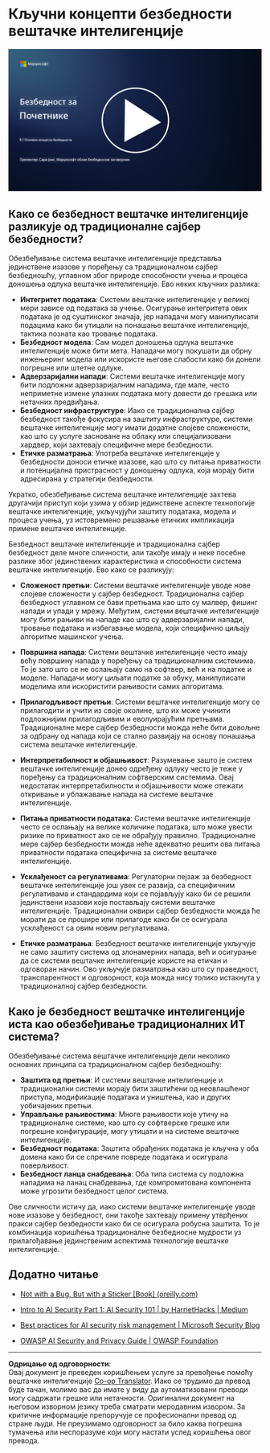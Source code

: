 <!--
CO_OP_TRANSLATOR_METADATA:
{
  "original_hash": "66b61d96936cf25d20fcb411d4ce5227",
  "translation_date": "2025-09-03T22:51:23+00:00",
  "source_file": "8.1 AI security key concepts.md",
  "language_code": "sr"
}
-->
# Кључни концепти безбедности вештачке интелигенције

[![Погледајте видео](../../translated_images/8-1_placeholder.00bf95633da13ca44348bde620f848337ccbd7ae4022459eab1df7f37421ba4e.sr.png)](https://learn-video.azurefd.net/vod/player?id=ba44f5f7-9b47-462f-9aa5-13e2b71f4998)

## Како се безбедност вештачке интелигенције разликује од традиционалне сајбер безбедности?

Обезбеђивање система вештачке интелигенције представља јединствене изазове у поређењу са традиционалном сајбер безбедношћу, углавном због природе способности учења и процеса доношења одлука вештачке интелигенције. Ево неких кључних разлика:

-   **Интегритет података**: Системи вештачке интелигенције у великој мери зависе од података за учење. Осигурање интегритета ових података је од суштинског значаја, јер нападачи могу манипулисати подацима како би утицали на понашање вештачке интелигенције, тактика позната као тровање података.
-   **Безбедност модела**: Сам модел доношења одлука вештачке интелигенције може бити мета. Нападачи могу покушати да обрну инжењеринг модела или искористе његове слабости како би донели погрешне или штетне одлуке.
-   **Адверзаријални напади**: Системи вештачке интелигенције могу бити подложни адверзаријалним нападима, где мале, често неприметне измене улазних података могу довести до грешака или нетачних предвиђања.
-   **Безбедност инфраструктуре**: Иако се традиционална сајбер безбедност такође фокусира на заштиту инфраструктуре, системи вештачке интелигенције могу имати додатне слојеве сложености, као што су услуге засноване на облаку или специјализовани хардвер, који захтевају специфичне мере безбедности.
-   **Етичке разматрања**: Употреба вештачке интелигенције у безбедности доноси етичке изазове, као што су питања приватности и потенцијална пристрасност у доношењу одлука, која морају бити адресирана у стратегији безбедности.

Укратко, обезбеђивање система вештачке интелигенције захтева другачији приступ који узима у обзир јединствене аспекте технологије вештачке интелигенције, укључујући заштиту података, модела и процеса учења, уз истовремено решавање етичких импликација примене вештачке интелигенције.

Безбедност вештачке интелигенције и традиционална сајбер безбедност деле многе сличности, али такође имају и неке посебне разлике због јединствених карактеристика и способности система вештачке интелигенције. Ево како се разликују:

- **Сложеност претњи**: Системи вештачке интелигенције уводе нове слојеве сложености у сајбер безбедност. Традиционална сајбер безбедност углавном се бави претњама као што су малвер, фишинг напади и упади у мрежу. Међутим, системи вештачке интелигенције могу бити рањиви на нападе као што су адверзаријални напади, тровање података и избегавање модела, који специфично циљају алгоритме машинског учења.

- **Површина напада**: Системи вештачке интелигенције често имају већу површину напада у поређењу са традиционалним системима. То је зато што се не ослањају само на софтвер, већ и на податке и моделе. Нападачи могу циљати податке за обуку, манипулисати моделима или искористити рањивости самих алгоритама.

- **Прилагодљивост претњи**: Системи вештачке интелигенције могу се прилагодити и учити из своје околине, што их може учинити подложнијим прилагодљивим и еволуирајућим претњама. Традиционалне мере сајбер безбедности можда неће бити довољне за одбрану од напада који се стално развијају на основу понашања система вештачке интелигенције.

- **Интерпретабилност и објашњивост**: Разумевање зашто је систем вештачке интелигенције донео одређену одлуку често је теже у поређењу са традиционалним софтверским системима. Овај недостатак интерпретабилности и објашњивости може отежати откривање и ублажавање напада на системе вештачке интелигенције.

- **Питања приватности података**: Системи вештачке интелигенције често се ослањају на велике количине података, што може увести ризике по приватност ако се не обрађују правилно. Традиционалне мере сајбер безбедности можда неће адекватно решити ова питања приватности података специфична за системе вештачке интелигенције.

- **Усклађеност са регулативама**: Регулаторни пејзаж за безбедност вештачке интелигенције још увек се развија, са специфичним регулативама и стандардима који се појављују како би се решили јединствени изазови које постављају системи вештачке интелигенције. Традиционални оквири сајбер безбедности можда ће морати да се прошире или прилагоде како би се осигурала усклађеност са овим новим регулативама.

- **Етичке разматрања**: Безбедност вештачке интелигенције укључује не само заштиту система од злонамерних напада, већ и осигурање да се системи вештачке интелигенције користе на етичан и одговоран начин. Ово укључује разматрања као што су праведност, транспарентност и одговорност, која можда нису толико истакнута у традиционалној сајбер безбедности.

## Како је безбедност вештачке интелигенције иста као обезбеђивање традиционалних ИТ система?

Обезбеђивање система вештачке интелигенције дели неколико основних принципа са традиционалном сајбер безбедношћу:

-   **Заштита од претњи**: И системи вештачке интелигенције и традиционални системи морају бити заштићени од неовлашћеног приступа, модификације података и уништења, као и других уобичајених претњи.
-   **Управљање рањивостима**: Многе рањивости које утичу на традиционалне системе, као што су софтверске грешке или погрешне конфигурације, могу утицати и на системе вештачке интелигенције.
-   **Безбедност података**: Заштита обрађених података је кључна у оба домена како би се спречиле повреде података и осигурала поверљивост.
-   **Безбедност ланца снабдевања**: Оба типа система су подложна нападима на ланац снабдевања, где компромитована компонента може угрозити безбедност целог система.

Ове сличности истичу да, иако системи вештачке интелигенције уводе нове изазове у безбедност, они такође захтевају примену утврђених пракси сајбер безбедности како би се осигурала робусна заштита. То је комбинација коришћења традиционалне безбедносне мудрости уз прилагођавање јединственим аспектима технологије вештачке интелигенције.

## Додатно читање

- [Not with a Bug, But with a Sticker [Book] (oreilly.com)](https://www.oreilly.com/library/view/not-with-a/9781119883982/)
   
- [Intro to AI Security Part 1: AI Security 101 | by HarrietHacks | Medium](https://medium.com/@harrietfarlow/intro-to-ai-security-part-1-ai-security-101-b8662a9efe5)
   
- [Best practices for AI security risk management | Microsoft Security Blog](https://www.microsoft.com/en-us/security/blog/2021/12/09/best-practices-for-ai-security-risk-management/?WT.mc_id=academic-96948-sayoung)
   
- [OWASP AI Security and Privacy Guide | OWASP Foundation](https://owasp.org/www-project-ai-security-and-privacy-guide/)

---

**Одрицање од одговорности**:  
Овај документ је преведен коришћењем услуге за превођење помоћу вештачке интелигенције [Co-op Translator](https://github.com/Azure/co-op-translator). Иако се трудимо да превод буде тачан, молимо вас да имате у виду да аутоматизовани преводи могу садржати грешке или нетачности. Оригинални документ на његовом изворном језику треба сматрати меродавним извором. За критичне информације препоручује се професионални превод од стране људи. Не преузимамо одговорност за било каква погрешна тумачења или неспоразуме који могу настати услед коришћења овог превода.